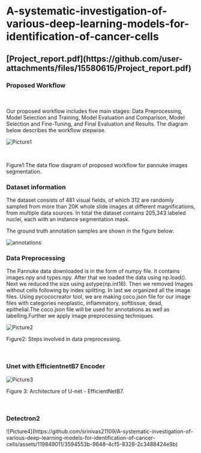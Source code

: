 # A-systematic-investigation-of-various-deep-learning-models-for-identification-of-cancer-cells


<H2>[Project_report.pdf](https://github.com/user-attachments/files/15580615/Project_report.pdf)</H2>


<H3>Proposed Workflow</H3> 
<BR></BR>
Our proposed workflow includes five main stages: Data Preprocessing, Model Selection and Training, Model Evaluation and Comparison, Model Selection and Fine-Tuning, and Final Evaluation and Results. The diagram below describes the workflow stepwise.

![Picture1](https://github.com/srinivas21109/A-systematic-investigation-of-various-deep-learning-models-for-identification-of-cancer-cells/assets/119849011/270770c6-d2c1-4b76-a82a-f1ce1294e8a7)

<br>
<p align:center>Figure1:The data flow diagram of proposed workflow for pannuke images segmentation.</p>


<H3>Dataset information</H3>
The dataset consists of 481 visual fields, of which 312 are randomly sampled from more than 20K whole slide images at different magnifications, from multiple data sources. In total the dataset contains 205,343 labeled nuclei, each with an instance segmentation mask.

The ground truth annotation samples are shown in the figure below:

![annotations](https://github.com/srinivas21109/A-systematic-investigation-of-various-deep-learning-models-for-identification-of-cancer-cells/assets/119849011/fa713608-3a61-4c63-a6aa-25d659778ea8)

<H3>Data Preprocessing</H3>
The Pannuke data downloaded is in the form of numpy file. It contains images.npy and types.npy. After that we loaded the data using np.load(). Next we reduced the size using astype(np.int16). Then we removed Images without cells following by index splitting. In last we organized all the image files. Using pycococreator tool, we are making coco.json file for our image files with categories neoplastic, inflammatory, softtissue, dead, epithelial.The coco.json file will be used for annotations as well as labelling.Further we apply image preprocessing techniques.

![Picture2](https://github.com/srinivas21109/A-systematic-investigation-of-various-deep-learning-models-for-identification-of-cancer-cells/assets/119849011/68bb2cc3-a6c6-40c7-90ba-a8f46bae070e)

<p align:center>Figure2: Steps involved in data preprocessing.</p>

<br>

<H3>Unet with EfficientnetB7 Encoder</H3>

![Picture3](https://github.com/srinivas21109/A-systematic-investigation-of-various-deep-learning-models-for-identification-of-cancer-cells/assets/119849011/7324544b-c106-42d3-b705-7af7caf440c0)

<p align:center> Figure 3: Architecture of U-net - EfficientNetB7.</p>

<br>

<H3>Detectron2</H3>
![Picture4](https://github.com/srinivas21109/A-systematic-investigation-of-various-deep-learning-models-for-identification-of-cancer-cells/assets/119849011/3594553b-9648-4cf5-8328-2c3488424e9b)
<p align:center
Figure 4: Architecture of Detectron2.</p>


